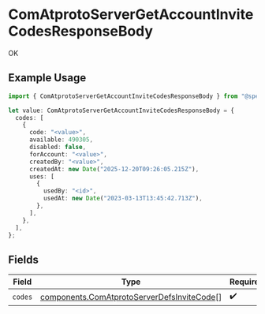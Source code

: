 # ComAtprotoServerGetAccountInviteCodesResponseBody

OK

## Example Usage

```typescript
import { ComAtprotoServerGetAccountInviteCodesResponseBody } from "@speakeasy-sdks/bluesky/models/operations";

let value: ComAtprotoServerGetAccountInviteCodesResponseBody = {
  codes: [
    {
      code: "<value>",
      available: 490305,
      disabled: false,
      forAccount: "<value>",
      createdBy: "<value>",
      createdAt: new Date("2025-12-20T09:26:05.215Z"),
      uses: [
        {
          usedBy: "<id>",
          usedAt: new Date("2023-03-13T13:45:42.713Z"),
        },
      ],
    },
  ],
};
```

## Fields

| Field                                                                                                    | Type                                                                                                     | Required                                                                                                 | Description                                                                                              |
| -------------------------------------------------------------------------------------------------------- | -------------------------------------------------------------------------------------------------------- | -------------------------------------------------------------------------------------------------------- | -------------------------------------------------------------------------------------------------------- |
| `codes`                                                                                                  | [components.ComAtprotoServerDefsInviteCode](../../models/components/comatprotoserverdefsinvitecode.md)[] | :heavy_check_mark:                                                                                       | N/A                                                                                                      |